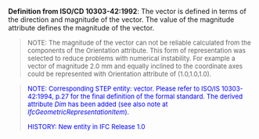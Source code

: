 ﻿**Definition from ISO/CD 10303-42:1992**: The vector is defined in terms of the direction and magnitude of the vector. The value of the magnitude attribute defines the magnitude of the vector.

> <font size="-1">NOTE: The magnitude of the vector can not be reliable
		  calculated from the components of the Orientation attribute. This form of
		  representation was selected to reduce problems with numerical instability. For
		  example a vector of magnitude 2.0 mm and equally inclined to the coordinate
		  axes could be represented with Orientation attribute of (1.0,1.0,1.0).
		  </font>
>

> <font size="-1" color="#0000FF">NOTE: Corresponding STEP entity:
		  vector. Please refer to ISO/IS 10303-42:1994, p.27 for the final definition of
		  the formal standard. The derived attribute <i>Dim</i> has been added (see also
		  note at <i>IfcGeometricRepresentationItem</i>).</font>
> 
> <font size="-1" color="#0000FF">HISTORY: New entity in IFC Release 1.0
		  </font>
>
